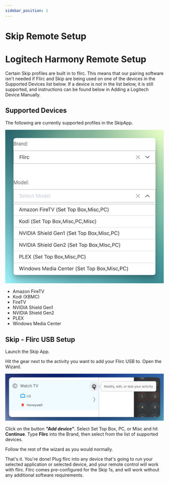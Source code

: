 ```yaml
---
sidebar_position: 1
---
```


# Skip Remote Setup

# Logitech Harmony Remote Setup

Certain Skip profiles are built in to flirc. This means that our pairing software isn't needed if Flirc and Skip are being used on one of the devices in the Supported Devices list below. If a device is not in the list below, it is still supported, and instructions can be found below in Adding a Logitech Device Manually.

## Supported Devices

The following are currently supported profiles in the SkipApp.

![Skip Support](skipsupport.png)

- Amazon FireTV
- Kodi (XBMC)
- FireTV
- NVIDIA Shield Gen1
- NVIDIA Shield Gen2
- PLEX
- Windows Media Center

## Skip - Flirc USB Setup

Launch the Skip App. 

Hit the gear next to the activity you want to add your Flirc USB to. Open the Wizard.

![Activity Gear](activitygear.png)

Click on the button ***"Add device"***. Select Set Top Box, PC, or Misc and hit **Continue**. Type **Flirc** into the Brand, then select from the list of supported devices.

Follow the rest of the wizard as you would normally.

That's it. You're done! Plug flirc into any device that's going to run your selected application or selected device, and your remote control will work with flirc. Flirc comes pre-configured for the Skip 1s, and will work without any additional software requirements.



